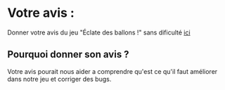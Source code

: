 # Votre avis :

Donner votre avis du jeu "Éclate des ballons !" sans dificulté [ici](https://docs.google.com/forms/d/e/1FAIpQLSeC9HOGJudEybi_MxFcaXC7w8BK0Fk6TRBcjxx5rbyOHbl_Aw/viewform?usp=dialog)

## Pourquoi donner son avis ?

Votre avis pourait nous aider a comprendre qu'est ce qu'il faut améliorer dans notre jeu et corriger des bugs.
